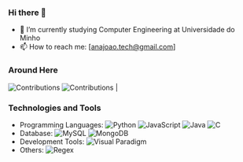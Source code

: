 ### Hi there 👋

- 🌱 I’m currently studying Computer Engineering at Universidade do Minho
- 📫 How to reach me: [anajoao.tech@gmail.com]

### Around Here
![Contributions](https://github-readme-stats.vercel.app/api?username=a95128&show_icons=true&hide=contribs,prs&cache_seconds=86400&theme=cobalt)
![Contributions](https://github-readme-stats.vercel.app/api/top-langs/?username=a95128&layout=compact&theme=cobalt) |

### Technologies and Tools

- Programming Languages:
  ![Python](https://img.shields.io/badge/Python-3776AB?style=for-the-badge&logo=python&logoColor=white)
  ![JavaScript](https://img.shields.io/badge/JavaScript-F7DF1E?style=for-the-badge&logo=javascript&logoColor=black)
  ![Java](https://img.shields.io/badge/Java-007396?style=for-the-badge&logo=java&logoColor=white)
  ![C](https://img.shields.io/badge/C-00599C?style=for-the-badge&logo=c&logoColor=white)
- Database:
  ![MySQL](https://img.shields.io/badge/MySQL-4479A1?style=for-the-badge&logo=mysql&logoColor=white)
  ![MongoDB](https://img.shields.io/badge/MongoDB-47A248?style=for-the-badge&logo=mongodb&logoColor=white)
- Development Tools:
  ![Visual Paradigm](https://img.shields.io/badge/Visual%20Paradigm-000000?style=for-the-badge&logo=visual-paradigm&logoColor=white)
- Others:
  ![Regex](https://img.shields.io/badge/Regex-333333?style=for-the-badge)
